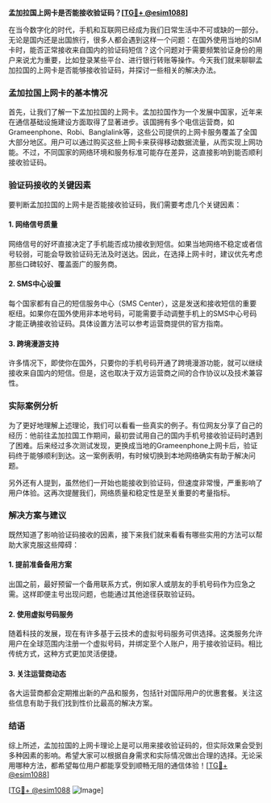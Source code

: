 **孟加拉国上网卡是否能接收验证码？[[TG💪+ @esim1088](https://t.me/s/esim1088)]**

在当今数字化的时代，手机和互联网已经成为我们日常生活中不可或缺的一部分。无论是国内还是出国旅行，很多人都会遇到这样一个问题：在国外使用当地的SIM卡时，能否正常接收来自国内的验证码短信？这个问题对于需要频繁验证身份的用户来说尤为重要，比如登录某些平台、进行银行转账等操作。今天我们就来聊聊孟加拉国的上网卡是否能够接收验证码，并探讨一些相关的解决办法。

### 孟加拉国上网卡的基本情况

首先，让我们了解一下孟加拉国的上网卡。孟加拉国作为一个发展中国家，近年来在通信基础设施建设方面取得了显著进步。该国拥有多个电信运营商，如Grameenphone、Robi、Banglalink等，这些公司提供的上网卡服务覆盖了全国大部分地区。用户可以通过购买这些上网卡来获得移动数据流量，从而实现上网功能。不过，不同国家的网络环境和服务标准可能存在差异，这直接影响到能否顺利接收验证码。

### 验证码接收的关键因素

要判断孟加拉国的上网卡是否能接收验证码，我们需要考虑几个关键因素：

#### 1. 网络信号质量
网络信号的好坏直接决定了手机能否成功接收到短信。如果当地网络不稳定或者信号较弱，可能会导致验证码无法及时送达。因此，在选择上网卡时，建议优先考虑那些口碑较好、覆盖面广的服务商。

#### 2. SMS中心设置
每个国家都有自己的短信服务中心（SMS Center），这是发送和接收短信的重要枢纽。如果你在国外使用非本地号码，可能需要手动调整手机上的SMS中心号码才能正确接收验证码。具体设置方法可以参考运营商提供的官方指南。

#### 3. 跨境漫游支持
许多情况下，即使你在国外，只要你的手机号码开通了跨境漫游功能，就可以继续接收来自国内的短信。但是，这也取决于双方运营商之间的合作协议以及技术兼容性。

### 实际案例分析

为了更好地理解上述理论，我们可以看看一些真实的例子。有位网友分享了自己的经历：他前往孟加拉国工作期间，最初尝试用自己的国内手机号接收验证码时遇到了困难。后来经过多次测试发现，更换成当地的Grameenphone上网卡后，验证码终于能够顺利到达。这一案例表明，有时候切换到本地网络确实有助于解决问题。

另外还有人提到，虽然他们一开始也能接收到验证码，但速度非常慢，严重影响了用户体验。这再次提醒我们，网络质量和稳定性是至关重要的考量指标。

### 解决方案与建议

既然知道了影响验证码接收的因素，接下来我们就来看看有哪些实用的方法可以帮助大家克服这些障碍：

#### 1. 提前准备备用方案
出国之前，最好预留一个备用联系方式，例如家人或朋友的手机号码作为应急之需。这样即便主号出现问题，也能通过其他途径获取验证码。

#### 2. 使用虚拟号码服务
随着科技的发展，现在有许多基于云技术的虚拟号码服务可供选择。这类服务允许用户在全球范围内注册一个虚拟号码，并绑定至个人账户，用于接收验证码。相比传统方式，这种方式更加灵活便捷。

#### 3. 关注运营商动态
各大运营商都会定期推出新的产品和服务，包括针对国际用户的优惠套餐。关注这些信息有助于我们找到性价比最高的解决方案。

### 结语

综上所述，孟加拉国的上网卡理论上是可以用来接收验证码的，但实际效果会受到多种因素的影响。希望大家可以根据自身需求和实际情况做出合理的选择。无论采用哪种方法，都希望每位用户都能享受到顺畅无阻的通信体验！[[TG💪+ @esim1088](https://t.me/s/esim1088)]

[[TG💪+ @esim1088](https://t.me/s/esim1088) ![Image](https://i.postimg.cc/4NQfJmqS/Snipaste-2025-05-13-00-14-12.png)]